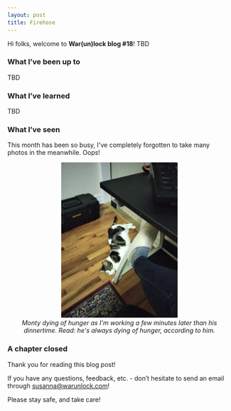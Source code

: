 ```yaml
---
layout: post
title: Firehose
---
```


Hi folks, welcome to **War(un)lock blog #18**! TBD

### What I’ve been up to
TBD

### What I’ve learned
TBD

### What I’ve seen

This month has been so busy, I've completely forgotten to take many photos in the meanwhile. Oops!

<div style="text-align:center"><img src="/images/blog18/blog18-gluttony.jpg" height="350"></div>

<div style="text-align:center"><i>Monty dying of hunger as I'm working a few minutes later than his dinnertime. Read: he's always dying of hunger, according to him.</i></div>

### A chapter closed

Thank you for reading this blog post!

If you have any questions, feedback, etc. - don’t hesitate to send an email through [susanna@warunlock.com](mailto:susanna@warunlock.com)!

Please stay safe, and take care!


